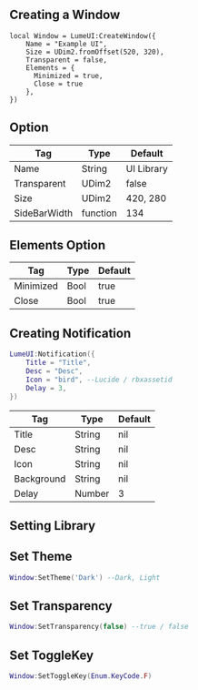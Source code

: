 ## Creating a Window
```luau
local Window = LumeUI:CreateWindow({
    Name = "Example UI",
    Size = UDim2.fromOffset(520, 320),
    Transparent = false,
    Elements = {
      Minimized = true,
      Close = true
    },
})
```

## Option
| Tag           | Type        | Default     |
| ------------- | ----------- |-------------|
| Name          | String      | UI Library  |
| Transparent   | UDim2       | false       |
| Size          | UDim2       | 420, 280    |
| SideBarWidth  | function    | 134         |

## Elements Option
| Tag         | Type        | Default     |
| ----------- | ----------- |-------------|
| Minimized   | Bool        | true        |
| Close       | Bool        | true        |

## Creating Notification
```lua
LumeUI:Notification({
    Title = "Title",
    Desc = "Desc",
    Icon = "bird", --Lucide / rbxassetid
    Delay = 3,
})
```

| Tag         | Type        | Default     |
| ----------- | ----------- |-------------|
| Title       | String      | nil         |
| Desc        | String      | nil         |
| Icon        | String      | nil         |
| Background  | String      | nil         |
| Delay       | Number      | 3           |

## Setting Library
## Set Theme
```lua
Window:SetTheme('Dark') --Dark, Light
```
## Set Transparency
```lua
Window:SetTransparency(false) --true / false
```
## Set ToggleKey
```lua
Window:SetToggleKey(Enum.KeyCode.F)
```

